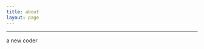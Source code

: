 ```yaml
---
title: about
layout: page
---
```

------------------------------------------------------
a new coder